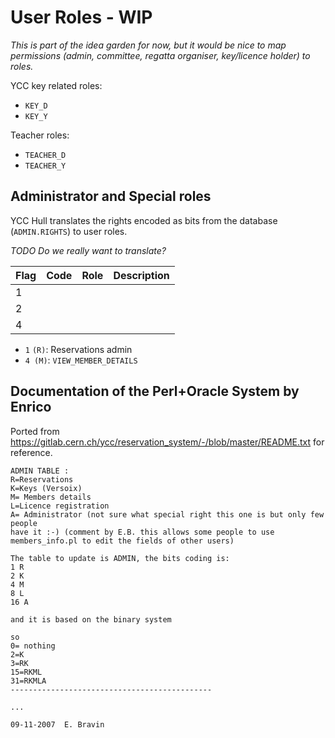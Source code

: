 # User Roles - WIP

*This is part of the idea garden for now, but it would be nice to map permissions (admin, committee, regatta
organiser, key/licence holder) to roles.*

YCC key related roles:

* `KEY_D`
* `KEY_Y`

Teacher roles:

* `TEACHER_D`
* `TEACHER_Y`

## Administrator and Special roles

YCC Hull translates the rights encoded as bits from the database  (`ADMIN.RIGHTS`) to user roles.

*TODO Do we really want to translate?*

| Flag | Code | Role | Description |
|------|------|------|-------------|
| 1    |      |      |             |
| 2    |      |      |             |
| 4    |      |      |             |

* `1` `(R)`: Reservations admin
* `4 (M)`: `VIEW_MEMBER_DETAILS`

## Documentation of the Perl+Oracle System by Enrico

Ported from https://gitlab.cern.ch/ycc/reservation_system/-/blob/master/README.txt for reference.

```
ADMIN TABLE : 
R=Reservations
K=Keys (Versoix)
M= Members details
L=Licence registration
A= Administrator (not sure what special right this one is but only few people
have it :-) (comment by E.B. this allows some people to use members_info.pl to edit the fields of other users)

The table to update is ADMIN, the bits coding is:
1 R
2 K
4 M
8 L
16 A

and it is based on the binary system

so 
0= nothing
2=K
3=RK
15=RKML 
31=RKMLA
---------------------------------------------

...

09-11-2007	E. Bravin
```